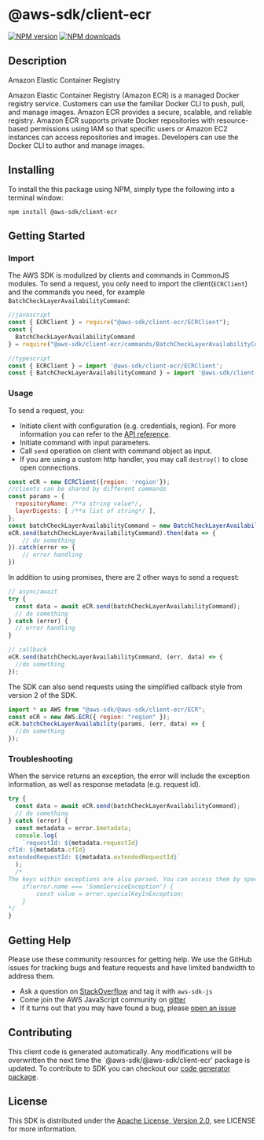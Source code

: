 # @aws-sdk/client-ecr

[![NPM version](https://img.shields.io/npm/v/@aws-sdk/client-ecr/preview.svg)](https://www.npmjs.com/package/@aws-sdk/client-ecr)
[![NPM downloads](https://img.shields.io/npm/dm/@aws-sdk/client-ecr.svg)](https://www.npmjs.com/package/@aws-sdk/client-ecr)

## Description

<fullname>Amazon Elastic Container Registry</fullname> <p>Amazon Elastic Container Registry (Amazon ECR) is a managed Docker registry service. Customers can use the familiar Docker CLI to push, pull, and manage images. Amazon ECR provides a secure, scalable, and reliable registry. Amazon ECR supports private Docker repositories with resource-based permissions using IAM so that specific users or Amazon EC2 instances can access repositories and images. Developers can use the Docker CLI to author and manage images.</p>

## Installing

To install the this package using NPM, simply type the following into a terminal window:

```
npm install @aws-sdk/client-ecr
```

## Getting Started

### Import

The AWS SDK is modulized by clients and commands in CommonJS modules. To send a request, you only need to import the client(`ECRClient`) and the commands you need, for example `BatchCheckLayerAvailabilityCommand`:

```javascript
//javascript
const { ECRClient } = require("@aws-sdk/client-ecr/ECRClient");
const {
  BatchCheckLayerAvailabilityCommand
} = require("@aws-sdk/client-ecr/commands/BatchCheckLayerAvailabilityCommand");
```

```javascript
//typescript
const { ECRClient } = import '@aws-sdk/client-ecr/ECRClient';
const { BatchCheckLayerAvailabilityCommand } = import '@aws-sdk/client-ecr/commands/BatchCheckLayerAvailabilityCommand';
```

### Usage

To send a request, you:

- Initiate client with configuration (e.g. credentials, region). For more information you can refer to the [API reference][].
- Initiate command with input parameters.
- Call `send` operation on client with command object as input.
- If you are using a custom http handler, you may call `destroy()` to close open connections.

```javascript
const eCR = new ECRClient({region: 'region'});
//clients can be shared by different commands
const params = {
  repositoryName: /**a string value*/,
  layerDigests: [ /**a list of string*/ ],
};
const batchCheckLayerAvailabilityCommand = new BatchCheckLayerAvailabilityCommand(params);
eCR.send(batchCheckLayerAvailabilityCommand).then(data => {
    // do something
}).catch(error => {
    // error handling
})
```

In addition to using promises, there are 2 other ways to send a request:

```javascript
// async/await
try {
  const data = await eCR.send(batchCheckLayerAvailabilityCommand);
  // do something
} catch (error) {
  // error handling
}
```

```javascript
// callback
eCR.send(batchCheckLayerAvailabilityCommand, (err, data) => {
  //do something
});
```

The SDK can also send requests using the simplified callback style from version 2 of the SDK.

```javascript
import * as AWS from "@aws-sdk/@aws-sdk/client-ecr/ECR";
const eCR = new AWS.ECR({ region: "region" });
eCR.batchCheckLayerAvailability(params, (err, data) => {
  //do something
});
```

### Troubleshooting

When the service returns an exception, the error will include the exception information, as well as response metadata (e.g. request id).

```javascript
try {
  const data = await eCR.send(batchCheckLayerAvailabilityCommand);
  // do something
} catch (error) {
  const metadata = error.$metadata;
  console.log(
    `requestId: ${metadata.requestId}
cfId: ${metadata.cfId}
extendedRequestId: ${metadata.extendedRequestId}`
  );
  /*
The keys within exceptions are also parsed. You can access them by specifying exception names:
    if(error.name === 'SomeServiceException') {
        const value = error.specialKeyInException;
    }
*/
}
```

## Getting Help

Please use these community resources for getting help. We use the GitHub issues for tracking bugs and feature requests and have limited bandwidth to address them.

- Ask a question on [StackOverflow](https://stackoverflow.com/questions/tagged/aws-sdk-js) and tag it with `aws-sdk-js`
- Come join the AWS JavaScript community on [gitter](https://gitter.im/aws/aws-sdk-js-v3)
- If it turns out that you may have found a bug, please [open an issue](https://github.com/aws/aws-sdk-js-v3/issues)

## Contributing

This client code is generated automatically. Any modifications will be overwritten the next time the `@aws-sdk/@aws-sdk/client-ecr' package is updated. To contribute to SDK you can checkout our [code generator package][].

## License

This SDK is distributed under the
[Apache License, Version 2.0](http://www.apache.org/licenses/LICENSE-2.0),
see LICENSE for more information.

[code generator package]: https://github.com/aws/aws-sdk-js-v3/tree/master/packages/service-types-generator
[api reference]: https://docs.aws.amazon.com/AWSJavaScriptSDK/latest/
